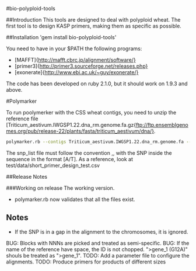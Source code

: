 #bio-polyploid-tools

##Introduction
This tools are designed to deal with polyploid wheat. The first tool is to design KASP primers, 
making them as specific as possible. 


##Installation
'gem install bio-polyploid-tools'

You need to have in your $PATH the following programs:
* [MAFFT]{http://mafft.cbrc.jp/alignment/software/}
* [primer3]{http://primer3.sourceforge.net/releases.php}
* [exonerate]{http://www.ebi.ac.uk/~guy/exonerate/} 

The code has been developed on ruby 2.1.0, but it should work on 1.9.3 and above. 


#Polymarker

To run poolymerker with the CSS wheat contigs, you need to unzip the 
reference file [Triticum_aestivum.IWGSP1.22.dna_rm.genome.fa.gz{ftp://ftp.ensemblgenomes.org/pub/release-22/plants/fasta/triticum_aestivum/dna/}. 

```sh
polymarker.rb --contigs Triticum_aestivum.IWGSP1.22.dna_rm.genome.fa --marker_list snp_list.csv --output output_folder
```

The snp_list file must follow the convention
<ID>,<Chromosome>,<SEQUENCE>
with the SNP inside the sequence in the format [A/T]. As a reference, look at test/data/short_primer_design_test.csv

##Release Notes

###Working on release
The working version.

* polymarker.rb now validates that all the files exist. 


Notes
-----

* If the SNP is in a gap in the alignment to the chromosomes, it is ignored. 

BUG: Blocks with NNNs are picked and treated as semi-specific. 
BUG: If the name of the reference have space, the ID is not chopped. ">gene_1 (G12A)" shouls be treated as ">gene_1". 
TODO: Add a parameter file to configure the alignments. 
TODO: Produce primers for products of different sizes




